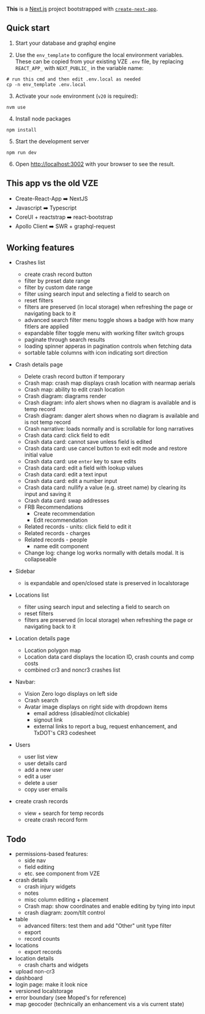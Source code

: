 **This** is a [Next.js](https://nextjs.org/) project bootstrapped with [`create-next-app`](https://github.com/vercel/next.js/tree/canary/packages/create-next-app).

## Quick start

1. Start your database and graphql engine

2. Use the `env_template` to configure the local environment variables. These can be copied from your existing VZE `.env` file, by replacing `REACT_APP_` with `NEXT_PUBLIC_` in the variable name:

```shell
# run this cmd and then edit .env.local as needed
cp -n env_template .env.local
```

3. Activate your `node` environment (`v20` is required):

```shell
nvm use
```

4. Install node packages

```
npm install
```

5. Start the development server

```shell
npm run dev
```

6. Open [http://localhost:3002](http://localhost:3002) with your browser to see the result.

## This app vs the old VZE

- Create-React-App ➡️ NextJS
- Javascript ➡️ Typescript
- CoreUI + reactstrap ➡️ react-bootstrap
- Apollo Client ➡️ SWR + graphql-request

## Working features

- Crashes list
  - create crash record button
  - filter by preset date range
  - filter by custom date range
  - filter using search input and selecting a field to search on
  - reset filters
  - filters are preserved (in local storage) when refreshing the page or navigating back to it
  - advanced search filter menu toggle shows a badge with how many fitlers are applied
  - expandable filter toggle menu with working filter switch groups
  - paginate through search results
  - loading spinner apperas in pagination controls when fetching data
  - sortable table columns with icon indicating sort direction
- Crash details page
  - Delete crash record button if temporary
  - Crash map: crash map displays crash location with nearmap aerials
  - Crash map: ability to edit crash location
  - Crash diagram: diagrams render
  - Crash diagram: info alert shows when no diagram is available and is temp record
  - Crash diagram: danger alert shows when no diagram is available and is not temp record
  - Crash narrative: loads normally and is scrollable for long narratives
  - Crash data card: click field to edit
  - Crash data card: cannot save unless field is edited
  - Crash data card: use cancel button to exit edit mode and restore initial value
  - Crash data card: use `enter` key to save edits
  - Crash data card: edit a field with lookup values
  - Crash data card: edit a text input
  - Crash data card: edit a number input
  - Crash data card: nullify a value (e.g. street name) by clearing its input and saving it
  - Crash data card: swap addresses
  - FRB Recommendations
    - Create recommendation
    - Edit recommendation
  - Related records - units: click field to edit it
  - Related records - charges
  - Related records - people
    - name edit component
  - Change log: change log works normally with details modal. It is collapseable
- Sidebar
  - is expandable and open/closed state is preserved in localstorage
- Locations list
  - filter using search input and selecting a field to search on
  - reset filters
  - filters are preserved (in local storage) when refreshing the page or navigating back to it
- Location details page
  - Location polygon map
  - Location data card displays the location ID, crash counts and comp costs
  - combined cr3 and noncr3 crashes list
- Navbar:
  - Vision Zero logo displays on left side
  - Crash search
  - Avatar image displays on right side with dropdown items
    - email address (disabled/not clickable)
    - signout link
    - external links to report a bug, request enhancement, and TxDOT's CR3 codesheet
- Users

  - user list view
  - user details card
  - add a new user
  - edit a user
  - delete a user
  - copy user emails

- create crash records
  - view + search for temp records
  - create crash record form

## Todo

- permissions-based features:
  - side nav
  - field editing
  - etc. see <Can/> component from VZE
- crash details
  - crash injury widgets
  - notes
  - misc column editing + placement
  - Crash map: show coordinates and enable editing by tying into input
  - crash diagram: zoom/tilt control
- table
  - advanced filters: test them and add "Other" unit type filter
  - export
  - record counts
- locations
  - export records
- location details
  - crash charts and widgets
- upload non-cr3
- dashboard
- login page: make it look nice
- versioned localstorage
- error boundary (see Moped's for reference)
- map geocoder (technically an enhancement vis a vis current state)
